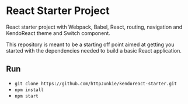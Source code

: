 # React Starter Project

React starter project with Webpack, Babel, React, routing, navigation and KendoReact theme and Switch component.

This repository is meant to be a starting off point aimed at getting you started with the dependencies needed to build a basic React application.

## Run

- `git clone https://github.com/httpJunkie/kendoreact-starter.git`
- `npm install`
- `npm start`
